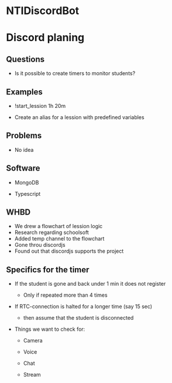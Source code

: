 # NTIDiscordBot

# Discord planing

## Questions

- Is it possible to create timers to monitor students?

## Examples

- !start_lession 1h 20m

- Create an alias for a lession with predefined variables


## Problems

- No idea

## Software

- MongoDB

- Typescript


## WHBD

- We drew a flowchart of lession logic
- Research regarding schoolsoft
- Added temp channel to the flowchart
- Gone throu discordjs
- Found out that discordjs supports the project

## Specifics for the timer

- If the student is gone and back under 1 min it does not register
  - Only if repeated more than 4 times
- If RTC-connection is halted for a longer time (say 15 sec)
  - then assume that the student is disconnected

- Things we want to check for:

  - Camera

  - Voice

  - Chat

  - Stream
